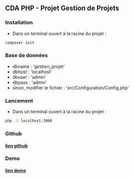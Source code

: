 ## CDA PHP - Projet Gestion de Projets

### Installation

- Dans un terminal ouvert à la racine du projet :

```bash
composer init
```

### Base de données

- dbname : 'gestion_projet'
- dbhost : 'localhost'
- dbuser : 'admin'
- dbpass : 'admin'
- sinon, modifier le fichier : 'src/Configuration/Config.php'

### Lancement

- Dans un terminal ouvert à la racine du projet :

```bash
php -S localhost:3000
```

### Github
#### [lien github](https://github.com/jacquesgrana/CDAPHP-ProjetFullstack-Gention-Projets)

### Demo
#### [lien demo](https://gestion-projets.000webhostapp.com/)